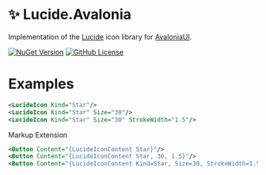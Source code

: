 # ✨ Lucide.Avalonia

Implementation of the [Lucide](https://github.com/lucide-icons/lucide) icon library for [AvaloniaUI](https://github.com/AvaloniaUI/Avalonia).

[![NuGet Version](https://img.shields.io/nuget/v/Lucide.Avalonia?logo=nuget)](https://www.nuget.org/packages/Lucide.Avalonia)
[![GitHub License](https://img.shields.io/github/license/dme-compunet/Lucide.Avalonia)](https://github.com/dme-compunet/Lucide.Avalonia/blob/main/LICENSE)

# Examples

```xml
<LucideIcon Kind="Star"/>
<LucideIcon Kind="Star" Size="30"/>
<LucideIcon Kind="Star" Size="30" StrokeWidth="1.5"/>
```

Markup Extension

```xml
<Button Content="{LucideIconContent Star}"/>
<Button Content="{LucideIconContent Star, 30, 1.5}"/>
<Button Content="{LucideIconContent Kind=Star, Size=30, StrokeWidth=1.5}"/>
```
